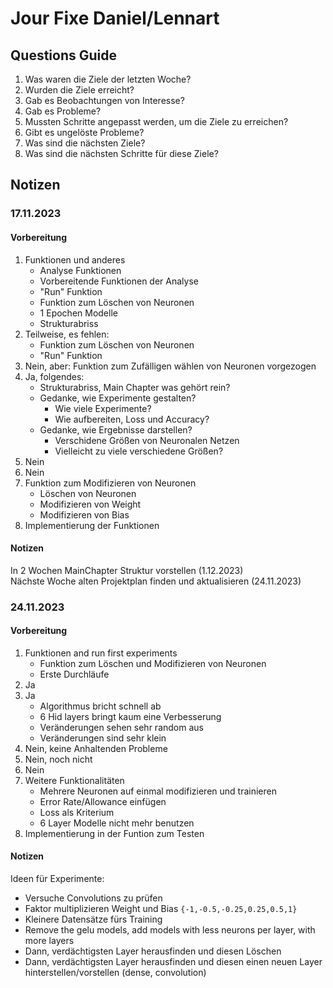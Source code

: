 # Jour Fixe Daniel/Lennart

## Questions Guide
1. Was waren die Ziele der letzten Woche?
2. Wurden die Ziele erreicht?
3. Gab es Beobachtungen von Interesse?
4. Gab es Probleme?
5. Mussten Schritte angepasst werden, um die Ziele zu erreichen?
6. Gibt es ungelöste Probleme?
7. Was sind die nächsten Ziele?
8. Was sind die nächsten Schritte für diese Ziele?

## Notizen

### 17.11.2023

#### Vorbereitung
1. Funktionen und anderes
   - Analyse Funktionen
   - Vorbereitende Funktionen der Analyse
   - "Run" Funktion
   - Funktion zum Löschen von Neuronen
   - 1 Epochen Modelle
   - Strukturabriss
2. Teilweise, es fehlen:
    - Funktion zum Löschen von Neuronen
    - "Run" Funktion
3. Nein, aber: Funktion zum Zufälligen wählen von Neuronen vorgezogen
4. Ja, folgendes:
   - Strukturabriss, Main Chapter was gehört rein?
   - Gedanke, wie Experimente gestalten?
        - Wie viele Experimente?
        - Wie aufbereiten, Loss und Accuracy?
   - Gedanke, wie Ergebnisse darstellen?
     - Verschidene Größen von Neuronalen Netzen
     - Vielleicht zu viele verschiedene Größen?
5. Nein
6. Nein
7. Funktion zum Modifizieren von Neuronen
   - Löschen von Neuronen
   - Modifizieren von Weight
   - Modifizieren von Bias
8. Implementierung der Funktionen

#### Notizen
In 2 Wochen MainChapter Struktur vorstellen (1.12.2023) \
Nächste Woche alten Projektplan finden und aktualisieren (24.11.2023)

### 24.11.2023

#### Vorbereitung
1. Funktionen and run first experiments
   - Funktion zum Löschen und Modifizieren von Neuronen
   - Erste Durchläufe
2. Ja
3. Ja
    - Algorithmus bricht schnell ab
    - 6 Hid layers bringt kaum eine Verbesserung
    - Veränderungen sehen sehr random aus
    - Veränderungen sind sehr klein
4. Nein, keine Anhaltenden Probleme
5. Nein, noch nicht
6. Nein
7. Weitere Funktionalitäten
    - Mehrere Neuronen auf einmal modifizieren und trainieren
    - Error Rate/Allowance einfügen
    - Loss als Kriterium
    - 6 Layer Modelle nicht mehr benutzen
8. Implementierung in der Funtion zum Testen

#### Notizen
Ideen für Experimente:
- Versuche Convolutions zu prüfen
- Faktor multiplizieren Weight und Bias `{-1,-0.5,-0.25,0.25,0.5,1}`
- Kleinere Datensätze fürs Training
- Remove the gelu models, add models with less neurons per layer, with more layers
- Dann, verdächtigsten Layer herausfinden und diesen Löschen
- Dann, verdächtigsten Layer herausfinden und diesen einen neuen Layer hinterstellen/vorstellen (dense, convolution)